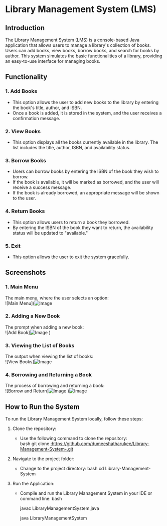 # Library Management System (LMS)

## Introduction  
The Library Management System (LMS) is a console-based Java application that allows users to manage a library's collection of books. Users can add books, view books, borrow books, and search for books by author. This system simulates the basic functionalities of a library, providing an easy-to-use interface for managing books.

## Functionality  
### 1. Add Books
- This option allows the user to add new books to the library by entering the book's title, author, and ISBN.  
- Once a book is added, it is stored in the system, and the user receives a confirmation message.

### 2. View Books
- This option displays all the books currently available in the library. The list includes the title, author, ISBN, and availability status.

### 3. Borrow Books
- Users can borrow books by entering the ISBN of the book they wish to borrow.  
- If the book is available, it will be marked as borrowed, and the user will receive a success message.  
- If the book is already borrowed, an appropriate message will be shown to the user.

### 4. Return Books
- This option allows users to return a book they borrowed.  
- By entering the ISBN of the book they want to return, the availability status will be updated to "available."

### 5. Exit
- This option allows the user to exit the system gracefully.

## Screenshots  
### 1. Main Menu
The main menu, where the user selects an option:  
![Main Menu](![Image](https://github.com/user-attachments/assets/7c8bc8a2-a6bb-4e80-a5ea-50601b7315a7)

### 2. Adding a New Book
The prompt when adding a new book:  
![Add Book]![Image](https://github.com/user-attachments/assets/4c9a0602-4e79-4a87-8dc1-488894a2374c)
)

### 3. Viewing the List of Books
The output when viewing the list of books:  
![View Books]![Image](https://github.com/user-attachments/assets/c07a98a2-4511-402e-8957-062b9e6db70e)

### 4. Borrowing and Returning a Book
The process of borrowing and returning a book:  
![Borrow and Return]![Image](https://github.com/user-attachments/assets/5010d034-4517-44f9-81da-2d922bbdabcf)
)![Image](https://github.com/user-attachments/assets/a7367d3a-fea1-4939-919d-96098dcc9d41)

## How to Run the System  
To run the Library Management System locally, follow these steps:

1. Clone the repository:
   - Use the following command to clone the repository:  
     bash
     git clone [:https://github.com/dumeeshatharukee/Library-Management-System-.git
     ](https://github.com/dumeeshatharukee/Library-Management-System-.git)
2. Navigate to the project folder:
   - Change to the project directory:
     bash
     cd Library-Management-System
     
3. Run the Application:
   - Compile and run the Library Management System in your IDE or command line:
     bash
     
     javac LibraryManagementSystem.java
     
     java LibraryManagementSystem
